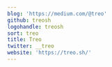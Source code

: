 ```yaml
---
blog: 'https://medium.com/@treo'
github: treosh
logohandle: treosh
sort: treo
title: Treo
twitter: __treo
website: 'https://treo.sh/'
---
```

